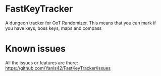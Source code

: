 # FastKeyTracker
A dungeon tracker for OoT Randomizer. This means that you can mark if you have keys, boss keys, maps and compass

# Known issues
All the issues or features are there: https://github.com/Yanis42/FastKeyTracker/issues
